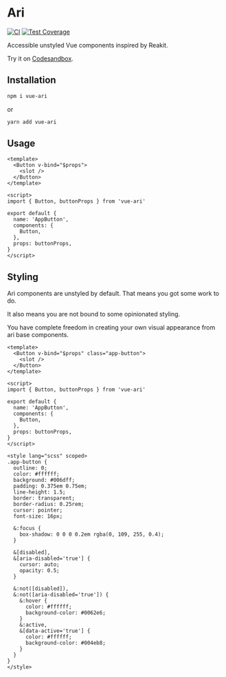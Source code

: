 # Ari

[![CI](https://github.com/visualjerk/ari/workflows/CI/badge.svg)](https://github.com/visualjerk/ari/actions)
[![Test Coverage](https://codecov.io/gh/visualjerk/ari/branch/master/graph/badge.svg)](https://codecov.io/gh/visualjerk/ari)

Accessible unstyled Vue components inspired by Reakit.

Try it on [Codesandbox](https://codesandbox.io/s/old-morning-9jcgn?file=/src/components/AppButton.vue).

## Installation

```bash
npm i vue-ari
```

or

```bash
yarn add vue-ari
```

## Usage

```vue
<template>
  <Button v-bind="$props">
    <slot />
  </Button>
</template>

<script>
import { Button, buttonProps } from 'vue-ari'

export default {
  name: 'AppButton',
  components: {
    Button,
  },
  props: buttonProps,
}
</script>
```

## Styling

Ari components are unstyled by default. That means you got some work to do.

It also means you are not bound to some opinionated styling.

You have complete freedom in creating your own visual appearance from ari base components.

```vue
<template>
  <Button v-bind="$props" class="app-button">
    <slot />
  </Button>
</template>

<script>
import { Button, buttonProps } from 'vue-ari'

export default {
  name: 'AppButton',
  components: {
    Button,
  },
  props: buttonProps,
}
</script>

<style lang="scss" scoped>
.app-button {
  outline: 0;
  color: #ffffff;
  background: #006dff;
  padding: 0.375em 0.75em;
  line-height: 1.5;
  border: transparent;
  border-radius: 0.25rem;
  cursor: pointer;
  font-size: 16px;

  &:focus {
    box-shadow: 0 0 0 0.2em rgba(0, 109, 255, 0.4);
  }

  &[disabled],
  &[aria-disabled='true'] {
    cursor: auto;
    opacity: 0.5;
  }

  &:not([disabled]),
  &:not([aria-disabled='true']) {
    &:hover {
      color: #ffffff;
      background-color: #0062e6;
    }
    &:active,
    &[data-active='true'] {
      color: #ffffff;
      background-color: #004eb8;
    }
  }
}
</style>
```
